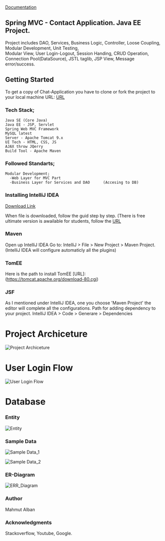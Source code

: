 [Documentation](https://albanmahmut.github.io/ContactApp/)

## Spring MVC - Contact Application. Java EE Project.

Project includes DAO, Services, Business Logic, Controller, Loose Coupling, Modular Development, Unit Testing, \
Modular View, User Login-Logout, Session Handing, CRUD Operation, Connection Pool(DataSource), JSTL taglib, JSP View, 
Message error/success.

## Getting Started

To get a copy of Chat-Application you have to clone or fork the project to your local machine
URL: [URL](https://github.com/albanmahmut/ContactApp)

### Tech Stack;

	Java SE (Core Java)
	Java EE - JSP, Servlet
	Spring Web MVC Framework
	MySQL latest
	Server - Apache Tomcat 9.x
	UI Tech - HTML, CSS, JS
	AJAX throw JQerry
	Build Tool - Apache Maven


### Followed Standarts;

    Modular Development;
	  -Web Layer for MVC Part
	  -Business Layer for Services and DAO 		(Accesing to DB)

### Installing IntelliJ IDEA

[Download Link](https://www.jetbrains.com/idea/download/#section=windows)

When file is downloaded, follow the guid step by step. 
(There is free ultimate version is awailable for students, follow the [URL](https://www.jetbrains.com/student/)
    

### Maven

Open up IntelliJ IDEA
Go to: IntelliJ > File > New Project > Maven Project. (IntelliJ IDEA will configure automaticly all the plugins)
    

### TomEE

Here is the path to install TomEE [URL]: (https://tomcat.apache.org/download-80.cgi)
    

### JSF

As I mentioned under IntelliJ IDEA, one you choose 'Maven Project' the editor will complete all the configurations. 
Path for adding dependency to your project. IntelliJ IDEA > Code > Generare > Dependencies


# Project Archiceture


![Project Archiceture](https://raw.githubusercontent.com/albanmahmut/ContactApp/master/Archiceture_capp.jpg)


# User Login Flow


![User Login Flow](https://raw.githubusercontent.com/albanmahmut/ContactApp/master/User%20Login%20Flow.jpg)


# Database


### Entity


![Entity](https://raw.githubusercontent.com/albanmahmut/ContactApp/master/ENTITIES_capp_Page_1.jpg)


### Sample Data


![Sample Data_1](https://raw.githubusercontent.com/albanmahmut/ContactApp/master/SampleData_capp_Page_1.jpg)


![Sample Data_2](https://raw.githubusercontent.com/albanmahmut/ContactApp/master/SampleData_capp_Page_2.jpg)


### ER-Diagram


![ERR_Diagram](https://raw.githubusercontent.com/albanmahmut/ContactApp/master/ERR_Diagram.png)



### Author

Mahmut Alban 
    
### Acknowledgments

Stackoverflow,
Youtube,
Google.

